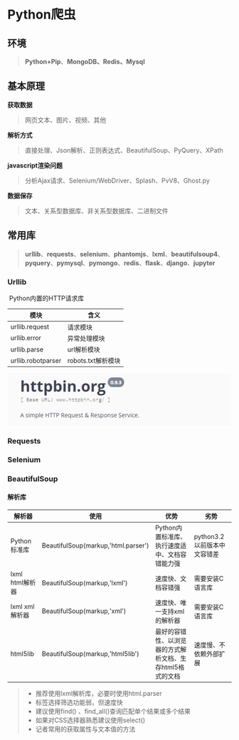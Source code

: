 # Python爬虫

## 环境

> **Python+Pip**、**MongoDB、Redis、Mysql**

## 基本原理

**获取数据**

> 网页文本、图片、视频、其他

**解析方式**

> 直接处理、Json解析、正则表达式、BeautifulSoup、PyQuery、XPath

**javascript渲染问题**

> 分析Ajax请求、Selenium/WebDriver、Splash、PvV8、Ghost.py

**数据保存**

> 文本、关系型数据库、非关系型数据库、二进制文件

## 常用库

> **urllib**、**requests**、**selenium**、**phantomjs**、**lxml**、**beautifulsoup4**、**pyquery**、**pymysql**、**pymongo**、**redis**、**flask**、**django**、**jupyter**

### Urllib

​	Python内置的HTTP请求库

| 模块               | 含义               |
| ------------------ | ------------------ |
| urllib.request     | 请求模块           |
| urllib.error       | 异常处理模块       |
| urllib.parse       | url解析模块        |
| urllib.robotparser | robots.txt解析模块 |

![1560408791889](./img/1560408791889.png)

### Requests

### Selenium

### BeautifulSoup

#### 解析库

| 解析器          | 使用                                | 优势                                                      | 劣势                        |
| --------------- | ----------------------------------- | --------------------------------------------------------- | --------------------------- |
| Python标准库    | BeautifulSoup(markup,'html.parser') | Python内置标准库、执行速度适中、文档容错能力强            | python3.2以前版本中文容错差 |
| lxml html解析器 | BeautifulSoup(markup,'lxml')        | 速度快、文档容错强                                        | 需要安装C语言库             |
| lxml xml解析器  | BeautifulSoup(markup,'xml')         | 速度快、唯一支持xml的解析器                               | 需要安装C语言库             |
| html5lib        | BeautifulSoup(markup,'html5lib')    | 最好的容错性、以浏览器的方式解析文档、生存html5格式的文档 | 速度慢、不依赖外部扩展      |

> - 推荐使用lxml解析库，必要时使用html.parser
> - 标签选择筛选功能弱，但速度快
> - 建议使用find() 、find_all()查询匹配单个结果或多个结果
> - 如果对CSS选择器熟悉建议使用select()
> - 记者常用的获取属性与文本值的方法